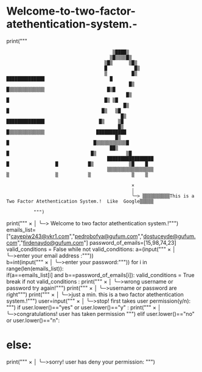 # Welcome-to-two-factor-atethentication-system.-


  
print("""
      
      
      
                                           ▒████▒
                                          ▒█▒▒▒▒█▒   
                                        ▒█▒      ▒█▒   
                                        █          █▒  
                                        ▒         █▒                        ██████████████                        █
                                                 █▒                         █▒▒▒▒▒▒▒▒▒▒▒▒▒                       █▒█
                                                █▒                          █                                   █▒ ▒█  
                                               █▒                           █                                  █▒   ▒█ 
                                              █▒                            ██████████████                    █▒     ▒█
                                             █▒                             █▒▒▒▒▒▒▒▒▒▒▒▒▒                   ███████████                 
                                            █▒                              █                               █▒▒▒▒▒▒▒▒▒▒▒█ 
                                          ██▒                               █                              █▒           ▒█
                                         █████████████████                  █                 █           █▒             ▒█    █
                                         ▒▒▒▒▒▒▒▒▒▒▒▒▒▒▒▒▒                  ▒                 ▒           ▒               ▒    ▒
                                          
                                                  × 
                                                  │ 
                                                  ╰─> ▒▒▒▒▒▒▒▒▒▒This is a Two Factor Atethentication System.!  Like  Google▒▒▒▒▒
                        
              """)


print("""
× 
│ 
╰─> Welcome to two factor atethentication system.!""")
emails_list=["cayepiw243@vkr1.com","pedrobofya@gufum.com","dostuceyde@gufum.com","firdenaydo@gufum.com"]
password_of_emails=[15,98,74,23]
valid_conditions = False
while not valid_conditions:
   a=(input("""
× 
│ 
╰─>enter your email address :"""))   
   b=int(input("""
× 
│ 
╰─>enter your password:"""))
   for i in range(len(emails_list)):   
     if(a==emails_list[i] and b==password_of_emails[i]):
         valid_conditions = True
         break
   if not valid_conditions :
     print("""
× 
│ 
╰─>wrong username or password try again!""")
print("""
× 
│ 
╰─>username or password are right""")
print("""
× 
│ 
╰─>just a min. this is a two factor atethentication system.!""")
user=input("""
× 
│ 
╰─>stop! first takes user permission(y/n): """)
if user.lower()=="yes" or  user.lower()=="y"  :
  print("""
× 
│ 
╰─>congratulations! user has taken permission  """)
elif user.lower()=="no" or  user.lower()=="n":
# else:
 print("""
× 
│ 
╰─>sorry! user has deny your permission: """)                       

 

        
                                                   
                     
                                                   
                                                   
                                                   
                                                   
                                                   
                                                   
                                                   
                                                   
                                                   
